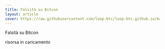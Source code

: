 ```yaml
---
title: Falsità su Bitcon
layout: article
cover: https://raw.githubusercontent.com/loop-btc/loop-btc.github.io/master/assets/images/btc_header.jpg
---
```


Falsità su Bitcon

<!--more-->

risorsa in caricamento
